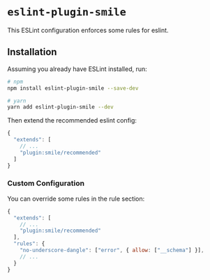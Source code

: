 # `eslint-plugin-smile`

This ESLint configuration enforces some rules for eslint.

## Installation

Assuming you already have ESLint installed, run:

```sh
# npm
npm install eslint-plugin-smile --save-dev

# yarn
yarn add eslint-plugin-smile --dev
```

Then extend the recommended eslint config:

```js
{
  "extends": [
    // ...
    "plugin:smile/recommended"
  ]
}
```

### Custom Configuration

You can override some rules in the rule section:

```js
{
  "extends": [
    // ...
    "plugin:smile/recommended"
  ],
  "rules": {
    "no-underscore-dangle": ["error", { allow: ["__schema"] }],
    // ...
  }
}
```
